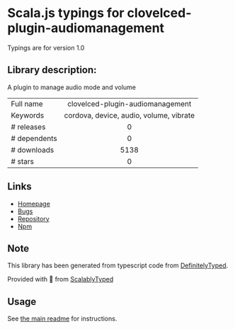 
# Scala.js typings for clovelced-plugin-audiomanagement

Typings are for version 1.0

## Library description:
A plugin to manage audio mode and volume

|                    |                 |
| ------------------ | :-------------: |
| Full name          | clovelced-plugin-audiomanagement |
| Keywords           | cordova, device, audio, volume, vibrate |
| # releases         | 0 |
| # dependents       | 0 |
| # downloads        | 5138 |
| # stars            | 0 |

## Links
- [Homepage](https://github.com/clovelCed/cordova-plugin-audiomanagement#readme)
- [Bugs](https://github.com/clovelCed/cordova-plugin-audiomanagement/issues)
- [Repository](https://github.com/clovelCed/cordova-plugin-audiomanagement)
- [Npm](https://www.npmjs.com/package/clovelced-plugin-audiomanagement)
    


## Note
This library has been generated from typescript code from [DefinitelyTyped](https://definitelytyped.org).

Provided with :purple_heart: from [ScalablyTyped](https://github.com/oyvindberg/ScalablyTyped)

## Usage
See [the main readme](../../readme.md) for instructions.


